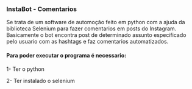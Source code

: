 ### InstaBot - Comentarios

Se trata de um software de automoção feito em python com a ajuda da biblioteca Selenium para fazer comentarios em posts do Instagram.
Basicamente o bot encontra post de determinado assunto especificado pelo usuario com as hashtags e faz comentarios automatizados.

#### Para poder executar o programa é necessario:

1- Ter o python

2- Ter instalado o selenium
